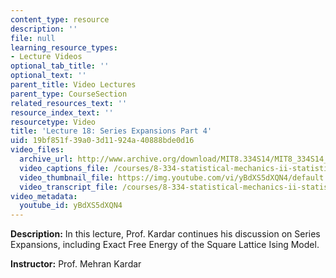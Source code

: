 ```yaml
---
content_type: resource
description: ''
file: null
learning_resource_types:
- Lecture Videos
optional_tab_title: ''
optional_text: ''
parent_title: Video Lectures
parent_type: CourseSection
related_resources_text: ''
resource_index_text: ''
resourcetype: Video
title: 'Lecture 18: Series Expansions Part 4'
uid: 19bf851f-39a0-3d11-924a-40888bde0d16
video_files:
  archive_url: http://www.archive.org/download/MIT8.334S14/MIT8_334S14_lec18_300k.mp4
  video_captions_file: /courses/8-334-statistical-mechanics-ii-statistical-physics-of-fields-spring-2014/4f5e1899d43f5d619207dba9d13c41d7_yBdXS5dXQN4.vtt
  video_thumbnail_file: https://img.youtube.com/vi/yBdXS5dXQN4/default.jpg
  video_transcript_file: /courses/8-334-statistical-mechanics-ii-statistical-physics-of-fields-spring-2014/4b12b5c656db99c741a6fa7fc308f4cb_yBdXS5dXQN4.pdf
video_metadata:
  youtube_id: yBdXS5dXQN4
---
```


**Description:** In this lecture, Prof. Kardar continues his discussion on Series Expansions, including Exact Free Energy of the Square Lattice Ising Model.

**Instructor:** Prof. Mehran Kardar
